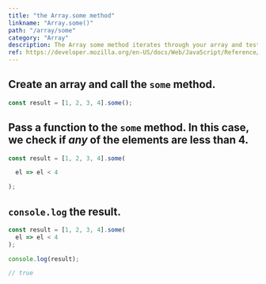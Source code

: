 ```yaml
---
title: "the Array.some method"
linkname: "Array.some()"
path: "/array/some"
category: "Array"
description: The Array some method iterates through your array and tests each element with the provided function. If the element passes, the next element is tested. If all elements pass, the method returns true. As soon as one element fails the test, the method returns false.
ref: https://developer.mozilla.org/en-US/docs/Web/JavaScript/Reference/Global_Objects/Array/some
---
```


<!-- prettier-ignore-start -->

## Create an array and call the `some` method.

```javascript content
const result = [1, 2, 3, 4].some();
```

## Pass a function to the `some` method. In this case, we check if _any_ of the elements are less than 4.

```javascript start
const result = [1, 2, 3, 4].some(
```

```javascript content
  el => el < 4
```

```javascript end
);
```

## `console.log` the result.

```javascript start
const result = [1, 2, 3, 4].some(
  el => el < 4
);
```

```javascript content
console.log(result);
```

```javascript after
// true
```

<!-- prettier-ignore-end -->

